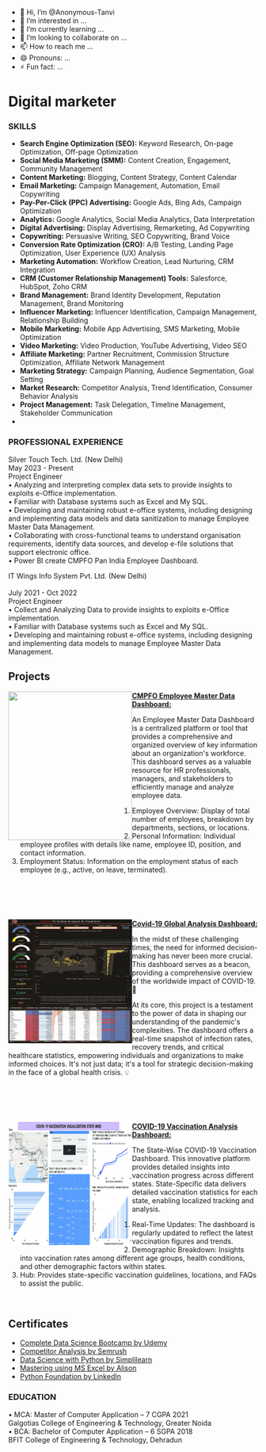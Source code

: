 - 👋 Hi, I’m @Anonymous-Tanvi
- 👀 I’m interested in ...
- 🌱 I’m currently learning ...
- 💞️ I’m looking to collaborate on ...
- 📫 How to reach me ...
- 😄 Pronouns: ...
- ⚡ Fun fact: ...

# Digital marketer 

### SKILLS
- **Search Engine Optimization (SEO):** Keyword Research, On-page Optimization, Off-page Optimization
- **Social Media Marketing (SMM):** Content Creation, Engagement, Community Management
- **Content Marketing:** Blogging, Content Strategy, Content Calendar
- **Email Marketing:** Campaign Management, Automation, Email Copywriting
- **Pay-Per-Click (PPC) Advertising:** Google Ads, Bing Ads, Campaign Optimization
- **Analytics:** Google Analytics, Social Media Analytics, Data Interpretation
- **Digital Advertising:** Display Advertising, Remarketing, Ad Copywriting
- **Copywriting:** Persuasive Writing, SEO Copywriting, Brand Voice
- **Conversion Rate Optimization (CRO):** A/B Testing, Landing Page Optimization, User Experience (UX) Analysis
- **Marketing Automation:** Workflow Creation, Lead Nurturing, CRM Integration
- **CRM (Customer Relationship Management) Tools:** Salesforce, HubSpot, Zoho CRM
- **Brand Management:** Brand Identity Development, Reputation Management, Brand Monitoring
- **Influencer Marketing:** Influencer Identification, Campaign Management, Relationship Building
- **Mobile Marketing:** Mobile App Advertising, SMS Marketing, Mobile Optimization
- **Video Marketing:** Video Production, YouTube Advertising, Video SEO
- **Affiliate Marketing:** Partner Recruitment, Commission Structure Optimization, Affiliate Network Management
- **Marketing Strategy:** Campaign Planning, Audience Segmentation, Goal Setting
- **Market Research:** Competitor Analysis, Trend Identification, Consumer Behavior Analysis
- **Project Management:** Task Delegation, Timeline Management, Stakeholder Communication
- 

### PROFESSIONAL EXPERIENCE
Silver Touch Tech. Ltd. (New Delhi) <br/> 
May 2023 - Present <br/>
Project Engineer <br/>
•	Analyzing and interpreting complex data sets to provide insights to exploits e-Office implementation.<br/>
•	Familiar with Database systems such as Excel and My SQL.<br/>
•	Developing and maintaining robust e-office systems, including designing and implementing data models and data sanitization to manage Employee Master Data Management. <br/>
•	Collaborating with cross-functional teams to understand organisation requirements, identify data sources, and develop e-file solutions that support electronic office. <br/>
•	Power BI create CMPFO Pan India Employee Dashboard. <br/>

IT Wings Info System Pvt. Ltd. (New Delhi) <br/>					
July 2021 - Oct 2022 <br/>
Project Engineer <br/>
•	Collect and Analyzing Data to provide insights to exploits e-Office implementation. <br/>
•	Familiar with Database systems such as Excel and My SQL. <br/>
•	Developing and maintaining robust e-office systems, including designing and implementing data models to manage Employee Master Data Management. <br/>

## Projects

<img align="left" width="250" height="300" src="https://github.com/anonymous-tanmay/Employee_Master_Data_Dashboard/blob/master/EMD_Dashboard_Image.jpg"> **[CMPFO Employee Master Data Dashboard:](https://github.com/anonymous-tanmay/Employee_Master_Data_Dashboard.git)**

An Employee Master Data Dashboard is a centralized platform or tool that provides a comprehensive and organized overview of key information about an organization's workforce. This dashboard serves as a valuable resource for HR professionals, managers, and stakeholders to efficiently manage and analyze employee data.
1. Employee Overview: Display of total number of employees, breakdown by departments, sections, or locations.
2. Personal Information: Individual employee profiles with details like name, employee ID, position, and contact information.
3. Employment Status: Information on the employment status of each employee (e.g., active, on leave, terminated).

# <br />

<img align="left" width="250" height="250" src="https://github.com/anonymous-tanmay/Covid_Dashboard/blob/master/Covid_Dashboard_Project.jpg"> **[Covid-19 Global Analysis Dashboard:](https://github.com/anonymous-tanmay/Covid_Dashboard.git)**

In the midst of these challenging times, the need for informed decision-making has never been more crucial. This dashboard serves as a beacon, providing a comprehensive overview of the worldwide impact of COVID-19. 🚀

At its core, this project is a testament to the power of data in shaping our understanding of the pandemic's complexities. The dashboard offers a real-time snapshot of infection rates, recovery trends, and critical healthcare statistics, empowering individuals and organizations to make informed choices. It's not just data; it's a tool for strategic decision-making in the face of a global health crisis. 💡

# <br />

<img align="left" width="250" height="250" src="https://github.com/anonymous-tanmay/Covid-19_Vaccination_Dashboard/blob/master/Covid_Vaccination_State-Wise.jpg"> **[COVID-19 Vaccination Analysis Dashboard:](https://github.com/anonymous-tanmay/Covid-19_Vaccination_Dashboard.git)**

The State-Wise COVID-19 Vaccination Dashboard. This innovative platform provides detailed insights into vaccination progress across different states. State-Specific data delivers detailed vaccination statistics for each state, enabling localized tracking and analysis.
1. Real-Time Updates: The dashboard is regularly updated to reflect the latest vaccination figures and trends.
2. Demographic Breakdown: Insights into vaccination rates among different age groups, health conditions, and other demographic factors within states.
3. Hub: Provides state-specific vaccination guidelines, locations, and FAQs to assist the public.
   
<br />

## Certificates

- [Complete Data Science Bootcamp by Udemy](https://github.com/anonymous-tanmay/Portfolio.github.io/blob/3bd5c4850f7fc22872401f9ca42a37be0d2f1acf/Certificates/Udemy_The%20Complete%20Data%20Science.jpg)
- [Competitor Analysis by Semrush](https://github.com/anonymous-tanmay/Portfolio.github.io/blob/3bd5c4850f7fc22872401f9ca42a37be0d2f1acf/Certificates/Semrush_Competitor%20Analysis.pdf)
- [Data Science with Python by Simplilearn](https://github.com/anonymous-tanmay/Portfolio.github.io/blob/3bd5c4850f7fc22872401f9ca42a37be0d2f1acf/Certificates/Simplilearn_Data%20Sciencewith%20Python.png)
- [Mastering using MS Excel by Alison](https://github.com/anonymous-tanmay/Portfolio.github.io/blob/3bd5c4850f7fc22872401f9ca42a37be0d2f1acf/Certificates/Alison%20Certification%20of%20Compeltion.jpg)
- [Python Foundation by LinkedIn](https://github.com/anonymous-tanmay/Portfolio.github.io/blob/b18c7bba7b8a952f4c1e8160d83c179a2e5202c9/Certificates/Python%202020_LinkedIn.png)

### EDUCATION
•	MCA: Master of Computer Application – 7 CGPA 2021 <br/>
Galgotias College of Engineering & Technology, Greater Noida <br/>
•	BCA: Bachelor of Computer Application – 6 SGPA					2018 <br/>
BFIT College of Engineering & Technology, Dehradun <br/>

